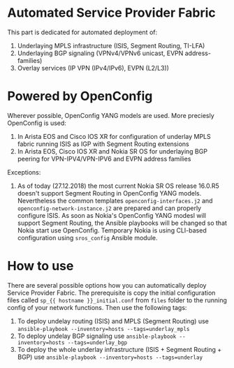# Automated Service Provider Fabric

This part is dedicated for automated deployment of:
1) Underlaying MPLS infrastructure (ISIS, Segment Routing, TI-LFA)
2) Underlaying BGP signaling (VPNv4/VPNv6 unicast, EVPN address-families)
3) Overlay services (IP VPN (IPv4/IPv6), EVPN (L2/L3))

# Powered by OpenConfig

Wherever possible, OpenConfig YANG models are used. More preciesly OpenConfig is used:
1) In Arista EOS and Cisco IOS XR for configuration of underlay MPLS fabric running ISIS as IGP with Segment Routing extensions
2) In Arista EOS, Cisco IOS XR and Nokia SR OS for underlaying BGP peering for VPN-IPV4/VPN-IPV6 and EVPN address families

Exceptions:
1) As of today (27.12.2018) the most current Nokia SR OS release 16.0.R5 doesn't support Segment Routing in OpenConfig YANG models. Nevertheless the common templates `openconfig-interfaces.j2` and `openconfig-network-instance.j2` are prepared and can properly configure ISIS. As soon as Nokia's OpenConfig YANG modesl will support Segment Routing, the Ansible playbooks will be changed so that Nokia start use OpenConfig. Temporary Nokia is using CLI-based configuration using `sros_config` Ansible module.

# How to use

There are several possible options how you can automatically deploy Service Provider Fabric. The prerequisite is copy the initial configuration files called `sp_{{ hostname }}_initial.conf` from `files` folder to the running config of your network functions. Then use the following tags:
1) To deploy undelay routing (ISIS) and MPLS (Segment Routing) use `ansible-playbook --inventory=hosts --tags=underlay_mpls`
2) To deploy undelay BGP signaling use `ansible-playbook --inventory=hosts --tags=underlay_bgp`
3) To deploy the whole underlay infrastructure (ISIS + Segment Routing + BGP) use `ansible-playbook --inventory=hosts --tags=underlay`
